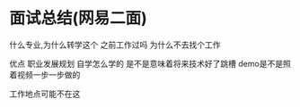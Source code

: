 # 面试总结(网易二面)

什么专业,为什么转学这个
之前工作过吗
为什么不去找个工作

优点
职业发展规划
自学怎么学的
是不是意味着将来技术好了跳槽
demo是不是照着视频一步一步做的

工作地点可能不在这

